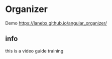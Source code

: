 # Organizer

Demo https://lanebx.github.io/angular_organizer/

## info 

this is a video guide training
